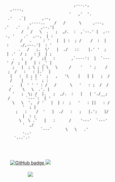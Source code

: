 <p>
<pre style="text-align:center;" class="fig">
                                  
                                                 ,---.-,                      ,----,            
                                                '   ,'  '.                  .'   .`|       ,--, 
                                    ,----..    /   /      \     ,---,    .'   .'   ;     ,--.'| 
                                   /   /   \  .   ;  ,/.  :  ,`--.' |  ,---, '    .'  ,--,  | : 
                                 /   .     : '   |  | :  ; /    /  :  |   :     ./,---.'|  : ' 
                                .   /   ;.  \'   |  ./   ::    |.' '  ;   | .'  / ;   : |  | ; 
                               .   ;   /  ` ;|   :       ,`----':  |  `---' /  ;  |   | : _' | 
                              ;   |  ; \ ; | \   \     /    '   ' ;    /  ;  /   :   : |.'  | 
                              |   :  | ; | '  ;   ,   '\    |   | |   ;  /  /    |   ' '  ; : 
                              .   |  ' ' ' : /   /      \   '   : ;  /  /  /     \   \  .'. | 
                              '   ;  \; /  |.   ;  ,/.  :   |   | './__;  /       `---`:  | ' 
                               \   \  ',  / '   |  | :  ;   '   : ||   : /             '  ; | 
                                ;   :    /  '   |  ./   :   ;   |.';   |/              |  : ; 
                                 \   \ .'   |   :      /    '---'  `---'               '  ,/  
                                  `---`      \   \   .'                                '--'   
			    		        `---`-'                                         
 </pre>
</p>
<p align="center">
  <a href="https://github.com/N0b1ta?tab=followers">
    <img src="https://img.shields.io/github/followers/N0b1ta?label=Followers&logo=GitHub&style=for-the-badge&color=yellow" alt="GitHub badge" />
  </a>
  <a href="http://twitter.com/hello_n0b1ta">
    <img src="https://img.shields.io/twitter/follow/hello_n0b1ta?label=Twitter&logo=twitter&style=for-the-badge&color=blue" />
  </a>
</p>
<h4 align="center"><img src="https://github-readme-stats.vercel.app/api?username=N0b1ta&show_icons=true&theme=radical" /></h4>
